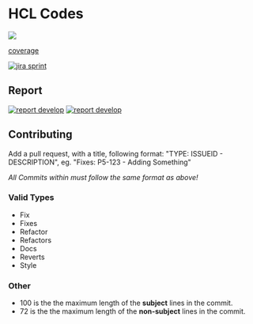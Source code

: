 # HCL Codes

<a href="http://hcl.codes/teamcity/viewType.html?buildTypeId=P5_Build&guest=1">
<img src="http://hcl.codes/teamcity/app/rest/builds/buildType:(id:P5_Build)/statusIcon"/>
</a>

[coverage](http://hcl.codes/teamcity/guestAuth/repository/download/P5_Build/.lastSuccessful/htmlcov/index.html?branch=develop)

[![jira sprint](https://img.shields.io/badge/Jira-sprint-ff69b4.svg)](http://hcl.codes/jira/secure/RapidBoard.jspa?rapidView=2&view=detail)

## Report

[![report develop](https://i.imgur.com/gm4nXfq.png)](http://hcl.codes/teamcity/guestAuth/repository/download/P5_Build/.lastSuccessful/main.pdf?branch=develop) [![report develop](https://i.imgur.com/Xva5iAW.png)](http://hcl.codes/teamcity/guestAuth/repository/download/P5_Build/.lastSuccessful/main.pdf?branch=master)
## Contributing
Add a pull request, with a title, following format: "TYPE: ISSUEID - DESCRIPTION", eg. "Fixes: P5-123 - Adding Something"

*All Commits within must follow the same format as above!*

### Valid Types
 * Fix
 * Fixes
 * Refactor
 * Refactors
 * Docs
 * Reverts
 * Style

### Other
 * 100 is the the maximum length of the **subject** lines in the commit.
 * 72 is the the maximum length of the **non-subject** lines in the commit.
